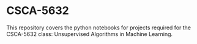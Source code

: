 # CSCA-5632
This repository covers the python notebooks for projects required for the CSCA-5632 class: Unsupervised Algorithms in Machine Learning.
